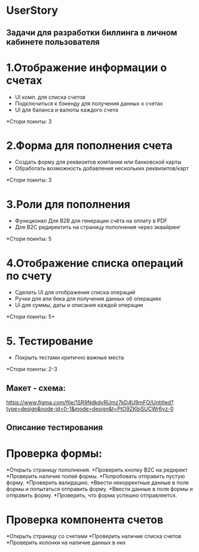 # UserStory

## Задачи для разработки биллинга в личном кабинете пользователя

# 1.Отображение информации о счетах

- UI комп. для списка счетов
- Подключиться к бэкенду для получения данных о счетах
- UI для баланса и валюты каждого счета

\*Стори поинты: 3

# 2.Форма для пополнения счета

- Создать форму для реквизитов компании или банковской карты
- Обработать возможность добавления нескольких реквизитов/карт

\*Стори поинты: 3

# 3.Роли для пополнения

- Функционал Для B2B для генерации счёта на оплату в PDF
- Для B2C редиректить на страницу пополнения через эквайринг

\*Стори поинты: 5

# 4.Отображение списка операций по счету

- Cделать UI для отображения списка операций
- Ручки для апи бека для получения данных об операциях
- Ui для суммы, даты и описания каждой операции

\*Стори поинты: 5+

# 5. Тестирование

- Покрыть тестами критично важные места

\*Стори поинты: 2-3

## Макет - схема:

https://www.figma.com/file/1SR9NdkdvRUmz7kD4U9mFO/Untitled?type=design&node-id=0-1&mode=design&t=PtO9ZKbiSUCWr6yz-0

## Описание тестирования

# Проверка формы:

*Открыть страницу пополнения.
*Проверить кнопку B2C на редирект
*Проверить наличие полей формы.
*Попробовать отправить пустую форму.
*Проверить валидацию.
*Ввести некорректные данные в поля формы и попытаться отправить форму.
*Ввести данные в поля формы и отправить форму.
\*Проверить, что форма успешно отправляется.

# Проверка компонента счетов

*Открыть страницу со счетами
*Проверить наличие списка счетов
*Проверить колонки на наличие данных в них
